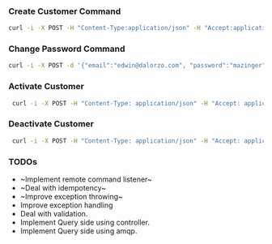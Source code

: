 ### Create Customer Command 

```bash
curl -i -X POST -H "Content-Type:application/json" -H "Accept:application/json" -d '{"email":"edwin@dalorzo.com", "firstName": "Edwin", "lastName": "Dalorzo"}' http://localhost:8080/customer/create-customer
```

### Change Password Command

```bash
curl -i -X POST -d '{"email":"edwin@dalorzo.com", "password":"mazinger"}' -H "Accept:application/json" -H "Content-Type:application/json" http://localhost:8080/customer/change-password
```

### Activate Customer

```bash
 curl -i -X POST -H "Content-Type: application/json" -H "Accept: application/json" -d '{"email":"edwin@dalorzo.com"}' http://localhost:8080/customer/activate
 ```
 
 
 ### Deactivate Customer
 
 ```bash
  curl -i -X POST -H "Content-Type: application/json" -H "Accept: application/json" -d '{"email":"edwin@dalorzo.com"}' http://localhost:8080/customer/deactivate
  ```
  
### TODOs

* ~Implement remote command listener~
* ~Deal with idempotency~
* ~Improve exception throwing~
* Improve exception handling
* Deal with validation.
* Implement Query side using controller.
* Implement Query side using amqp. 